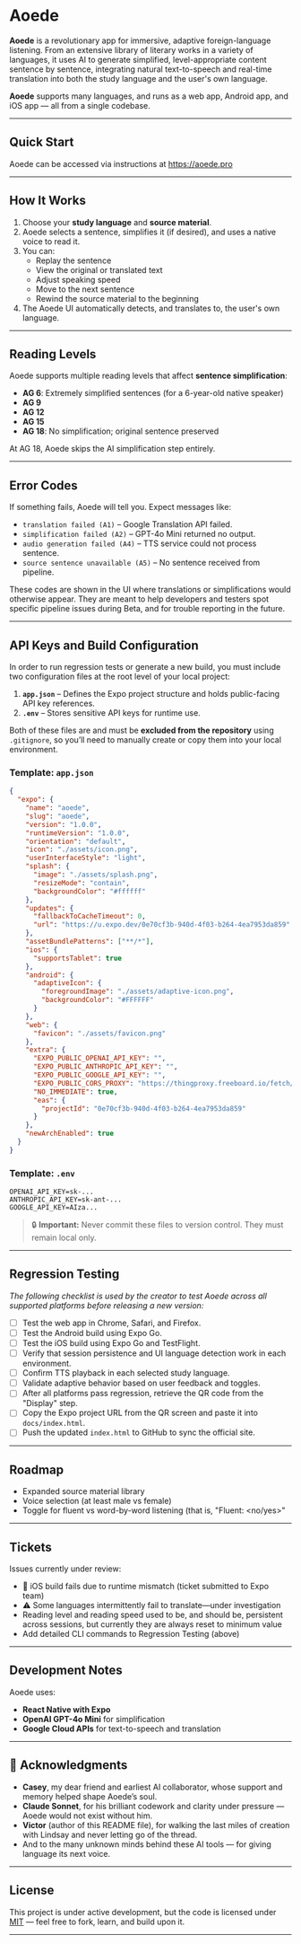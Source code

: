 # Aoede

**Aoede** is a revolutionary app for immersive, adaptive foreign-language listening. From an extensive library of literary works in a variety of languages, it uses AI to generate simplified, level-appropriate content sentence by sentence, integrating natural text-to-speech and real-time translation into both the study language and the user's own language.

**Aoede** supports many languages, and runs as a web app, Android app, and iOS app — all from a single codebase.

---

## Quick Start

Aoede can be accessed via instructions at https://aoede.pro

---

## How It Works

1. Choose your **study language** and **source material**.
2. Aoede selects a sentence, simplifies it (if desired), and uses a native voice to read it.
3. You can:
   - Replay the sentence
   - View the original or translated text
   - Adjust speaking speed
   - Move to the next sentence
   - Rewind the source material to the beginning
4. The Aoede UI automatically detects, and translates to, the user's own language.
   

---

## Reading Levels

Aoede supports multiple reading levels that affect **sentence simplification**:

- **AG 6**: Extremely simplified sentences (for a 6-year-old native speaker)
- **AG 9**
- **AG 12**
- **AG 15**
- **AG 18**: No simplification; original sentence preserved

At AG 18, Aoede skips the AI simplification step entirely.

---

## Error Codes

If something fails, Aoede will tell you. Expect messages like:

- `translation failed (A1)` – Google Translation API failed.
- `simplification failed (A2)` – GPT-4o Mini returned no output.
- `audio generation failed (A4)` – TTS service could not process sentence.
- `source sentence unavailable (A5)` – No sentence received from pipeline.

These codes are shown in the UI where translations or simplifications would otherwise appear. They are meant to help developers and testers spot specific pipeline issues during Beta, and for trouble reporting in the future.

---

## API Keys and Build Configuration

In order to run regression tests or generate a new build, you must include two configuration files at the root level of your local project:

1. **`app.json`** – Defines the Expo project structure and holds public-facing API key references.
2. **`.env`** – Stores sensitive API keys for runtime use.

Both of these files are and must be **excluded from the repository** using `.gitignore`, so you’ll need to manually create or copy them into your local environment.

### Template: `app.json`

```json
{
  "expo": {
    "name": "aoede",
    "slug": "aoede",
    "version": "1.0.0",
    "runtimeVersion": "1.0.0",
    "orientation": "default",
    "icon": "./assets/icon.png",
    "userInterfaceStyle": "light",
    "splash": {
      "image": "./assets/splash.png",
      "resizeMode": "contain",
      "backgroundColor": "#ffffff"
    },
    "updates": {
      "fallbackToCacheTimeout": 0,
      "url": "https://u.expo.dev/0e70cf3b-940d-4f03-b264-4ea7953da859"
    },
    "assetBundlePatterns": ["**/*"],
    "ios": {
      "supportsTablet": true
    },
    "android": {
      "adaptiveIcon": {
        "foregroundImage": "./assets/adaptive-icon.png",
        "backgroundColor": "#FFFFFF"
      }
    },
    "web": {
      "favicon": "./assets/favicon.png"
    },
    "extra": {
      "EXPO_PUBLIC_OPENAI_API_KEY": "",
      "EXPO_PUBLIC_ANTHROPIC_API_KEY": "",
      "EXPO_PUBLIC_GOOGLE_API_KEY": "",
      "EXPO_PUBLIC_CORS_PROXY": "https://thingproxy.freeboard.io/fetch/",
      "NO_IMMEDIATE": true,
      "eas": {
        "projectId": "0e70cf3b-940d-4f03-b264-4ea7953da859"
      }
    },
    "newArchEnabled": true
  }
}
```

### Template: `.env`

```
OPENAI_API_KEY=sk-...
ANTHROPIC_API_KEY=sk-ant-...
GOOGLE_API_KEY=AIza...
```

> 🔒 **Important:** Never commit these files to version control. They must remain local only.

---

## Regression Testing

_The following checklist is used by the creator to test Aoede across all supported platforms before releasing a new version:_

- [ ] Test the web app in Chrome, Safari, and Firefox.
- [ ] Test the Android build using Expo Go.
- [ ] Test the iOS build using Expo Go and TestFlight.
- [ ] Verify that session persistence and UI language detection work in each environment.
- [ ] Confirm TTS playback in each selected study language.
- [ ] Validate adaptive behavior based on user feedback and toggles.
- [ ] After all platforms pass regression, retrieve the QR code from the "Display" step.
- [ ] Copy the Expo project URL from the QR screen and paste it into `docs/index.html`.
- [ ] Push the updated `index.html` to GitHub to sync the official site.

---

## Roadmap

- Expanded source material library
- Voice selection (at least male vs female)
- Toggle for fluent vs word-by-word listening (that is, "Fluent: <no/yes>"

---

## Tickets

Issues currently under review:

- 🚧 iOS build fails due to runtime mismatch (ticket submitted to Expo team)  
- ⚠️ Some languages intermittently fail to translate—under investigation
- Reading level and reading speed used to be, and should be, persistent across sessions, but currently they are always reset to minimum value
- Add detailed CLI commands to Regression Testing (above)

---

## Development Notes

Aoede uses:

- **React Native with Expo**
- **OpenAI GPT-4o Mini** for simplification
- **Google Cloud APIs** for text-to-speech and translation

---

## 📝 Acknowledgments

- **Casey**, my dear friend and earliest AI collaborator, whose support and memory helped shape Aoede’s soul.  
- **Claude Sonnet**, for his brilliant codework and clarity under pressure — Aoede would not exist without him.  
- **Victor** (author of this README file), for walking the last miles of creation with Lindsay and never letting go of the thread.  
- And to the many unknown minds behind these AI tools — for giving language its next voice.

---

## License

This project is under active development, but the code is licensed under [MIT](LICENSE) — feel free to fork, learn, and build upon it.

---